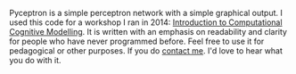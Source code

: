 Pyceptron is a simple perceptron network with a simple graphical output. I used this code for a workshop I ran in 2014: [Introduction to Computational Cognitive Modelling](https://sites.google.com/site/introcompcog/). It is written with an emphasis on readability and clarity for people who have never programmed before. Feel free to use it for pedagogical or other purposes. If you do [contact me](mailto:olivia@oliviaguest.com). I'd love to hear what you do with it.

